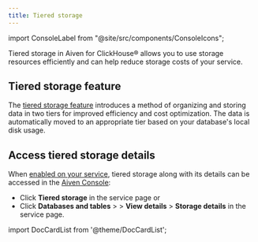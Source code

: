 ```yaml
---
title: Tiered storage
---
```


import ConsoleLabel from "@site/src/components/ConsoleIcons";

Tiered storage in Aiven for ClickHouse® allows you to use storage resources efficiently and can help reduce storage costs of your service.

## Tiered storage feature

The [tiered storage feature](/docs/products/clickhouse/concepts/clickhouse-tiered-storage)
introduces a method of organizing and storing data in two tiers for improved efficiency
and cost optimization. The data is automatically moved to an appropriate tier based on
your database's local disk usage.

## Access tiered storage details

When [enabled on your service](/docs/products/clickhouse/howto/enable-tiered-storage),
tiered storage along with its details can be accessed in the [Aiven Console](https://console.aiven.io/):

- Click **Tiered storage** in the service page or
- Click **Databases and tables** > <ConsoleLabel name="actions"/> > **View details** >
  **Storage details** in the service page.

import DocCardList from '@theme/DocCardList';

<DocCardList />
